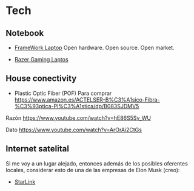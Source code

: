 # Tech

## Notebook

- [FrameWork Laptop](https://frame.work/)
  Open hardware. Open source. Open market.

- [Razer Gaming Laptos](https://www.razer.com/)


## House conectivity

- Plastic Optic Fiber (POF)
Para comprar
https://www.amazon.es/ACTELSER-B%C3%A1sico-Fibra-%C3%93ptica-Pl%C3%A1stica/dp/B083SJDMV5

Razón
https://www.youtube.com/watch?v=hE86S5Sv_WU

Dato
https://www.youtube.com/watch?v=ArOrAi2CtGs


## Internet satelital

Si me voy a un lugar alejado, entonces además de los posibles oferentes locales,
considerar esto de una de las empresas de Elon Musk (creo):
- [StarLink](https://www.starlink.com/)
